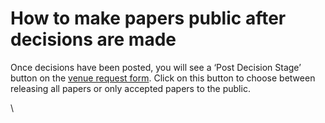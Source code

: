 # How to make papers public after decisions are made

Once decisions have been posted, you will see a ‘Post Decision Stage’ button on the [venue request form](../../getting-started/hosting-a-venue-on-openreview/navigating-your-venue-pages.md#venue-request-form). Click on this button to choose between releasing all papers or only accepted papers to the public.

\
